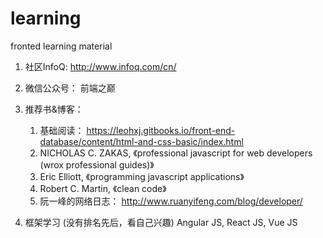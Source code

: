 # learning
fronted learning material

1. 社区InfoQ: http://www.infoq.com/cn/
2. 微信公众号： 前端之巅
3. 推荐书&博客：
   
   1. 基础阅读： https://leohxj.gitbooks.io/front-end-database/content/html-and-css-basic/index.html
   2. NICHOLAS C. ZAKAS, 《professional javascript for web developers (wrox professional guides)》
   3. Eric Elliott, 《programming javascript applications》
   4. Robert C. Martin, 《clean code》
   5. 阮一峰的网络日志： http://www.ruanyifeng.com/blog/developer/
   
 4. 框架学习 (没有排名先后，看自己兴趣)
    Angular JS, React JS, Vue JS
   
    
